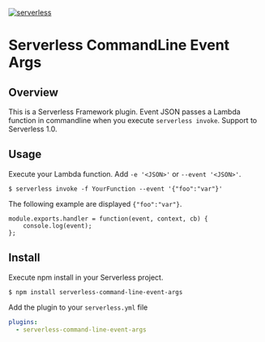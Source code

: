[![serverless](http://public.serverless.com/badges/v3.svg)](http://www.serverless.com)
# Serverless CommandLine Event Args
## Overview
This is a Serverless Framework plugin. Event JSON passes a Lambda function in commandline when you execute `serverless invoke`.
Support to Serverless 1.0.

## Usage
Execute your Lambda function. Add `-e '<JSON>'` or `--event '<JSON>'`.

    $ serverless invoke -f YourFunction --event '{"foo":"var"}'
    
The following example are displayed `{"foo":"var"}`.

    module.exports.handler = function(event, context, cb) {
        console.log(event);
    };

## Install
Execute npm install in your Serverless project.

    $ npm install serverless-command-line-event-args
    
Add the plugin to your `serverless.yml` file

```yml
plugins:
  - serverless-command-line-event-args
```
